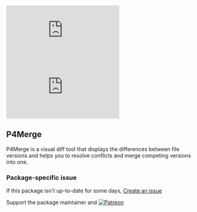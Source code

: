 [![](https://img.shields.io/chocolatey/v/p4merge.install?color=green&label=p4merge)](https://chocolatey.org/packages/p4merge.install) [![](https://img.shields.io/chocolatey/dt/p4merge.install)](https://chocolatey.org/packages/p4merge.install)

## P4Merge
P4Merge is a visual diff tool that displays the differences between file versions and helps you 
to resolve conflicts and merge competing versions into one.

### Package-specific issue
If this package isn't up-to-date for some days, [Create an issue](https://github.com/tunisiano187/Chocolatey-packages/issues/new/choose)

Support the package maintainer and [![Patreon](https://cdn.jsdelivr.net/gh/tunisiano187/Chocolatey-packages@d15c4e19c709e7148588d4523ffc6dd3cd3c7e5e/icons/patreon.png)](https://www.patreon.com/tunisiano)